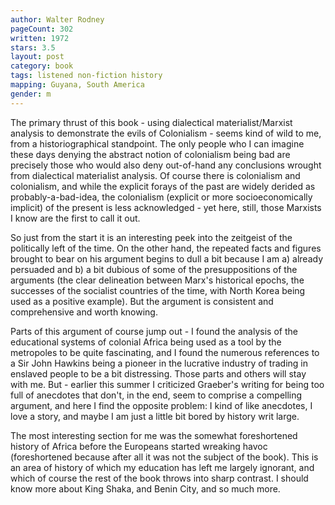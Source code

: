 ```yaml
---
author: Walter Rodney
pageCount: 302
written: 1972
stars: 3.5
layout: post
category: book
tags: listened non-fiction history
mapping: Guyana, South America
gender: m
---
```


The primary thrust of this book - using dialectical materialist/Marxist analysis to demonstrate the evils of Colonialism - seems kind of wild to me, from a historiographical standpoint. The only people who I can imagine these days denying the abstract notion of colonialism being bad are precisely those who would also deny out-of-hand any conclusions wrought from dialectical materialist analysis. Of course there is colonialism and colonialism, and while the explicit forays of the past are widely derided as probably-a-bad-idea, the colonialism (explicit or more socioeconomically implicit) of the present is less acknowledged - yet here, still, those Marxists I know are the first to call it out.

So just from the start it is an interesting peek into the zeitgeist of the politically left of the time. On the other hand, the repeated facts and figures brought to bear on his argument begins to dull a bit because I am a) already persuaded and b) a bit dubious of some of the presuppositions of the arguments (the clear delineation between Marx's historical epochs, the successes of the socialist countries of the time, with North Korea being used as a positive example). But the argument is consistent and comprehensive and worth knowing.

Parts of this argument of course jump out - I found the analysis of the educational systems of colonial Africa being used as a tool by the metropoles to be quite fascinating, and I found the numerous references to a Sir John Hawkins being a pioneer in the lucrative industry of trading in enslaved people to be a bit distressing. Those parts and others will stay with me. But - earlier this summer I criticized Graeber's writing for being too full of anecdotes that don't, in the end, seem to comprise a compelling argument, and here I find the opposite problem: I kind of like anecdotes, I love a story, and maybe I am just a little bit bored by history writ large.

The most interesting section for me was the somewhat foreshortened history of Africa before the Europeans started wreaking havoc (foreshortened because after all it was not the subject of the book). This is an area of history of which my education has left me largely ignorant, and which of course the rest of the book throws into sharp contrast. I should know more about King Shaka, and Benin City, and so much more.
